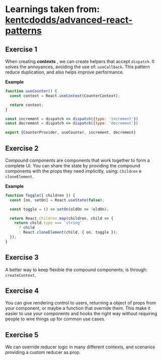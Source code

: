 # Learnings taken from: [kentcdodds/advanced-react-patterns](https://github.com/kentcdodds/advanced-react-patterns)

## Exercise 1
When creating **contexts** , we can create helpers that accept `dispatch`. It solves the annoyances, avoiding the use of: `useCallback`.
This pattern reduce duplication, and also helps improve performance.

**Example**
```javascript
function useCounter() {
  const context = React.useContext(CounterContext);

  return context;
}

const increment = dispatch => dispatch({type: 'increment'})
const decrement = dispatch => dispatch({type: 'decrement'})

export {CounterProvider, useCounter, increment, decrement}
```

## Exercise 2
Compound components are components that work together to form a complete UI. You can share the state by providing the compound components with the props they need implicitly, using: `Children` e `cloneElement`.

**Example**
```javascript
function Toggle({ children }) {
  const [on, setOn] = React.useState(false);

  const toggle = () => setOn(oldOn => !oldOn);

  return React.Children.map(children, child => {
    return child.type === 'string'
      ? child
      : React.cloneElement(child, { on, toggle });
  });
}
```

## Exercise 3
A better way to keep flexible the compound components, is through: `createContext`.

## Exercise 4
You can give rendering control to users, returning a object of props from your component, or maybe a function that override them. This make it easier to use your components and hooks the right way without requiring people to wire things up for common use cases.

## Exercise 5
We can override reducer logic  in many different contexts, and scenarios providing a custom reducer as prop.